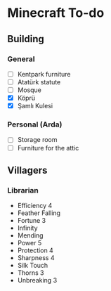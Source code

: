 # Minecraft To-do

## Building

### General

- [ ] Kentpark furniture
- [ ] Atatürk statute
- [ ] Mosque
- [x] Köprü
- [x] Şamlı Kulesi

### Personal (Arda)

- [ ] Storage room
- [ ] Furniture for the attic

## Villagers

### Librarian
- Efficiency 4
- Feather Falling
- Fortune 3
- Infinity
- Mending
- Power 5
- Protection 4
- Sharpness 4
- Silk Touch
- Thorns 3
- Unbreaking 3
